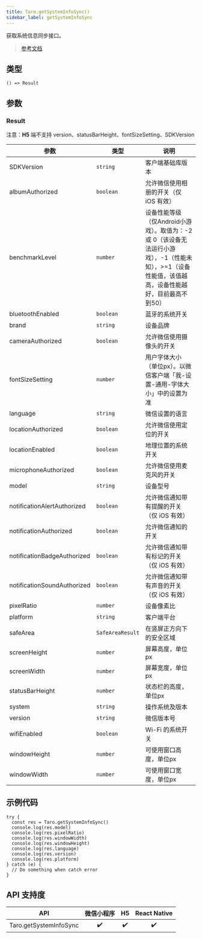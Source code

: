 ```yaml
---
title: Taro.getSystemInfoSync()
sidebar_label: getSystemInfoSync
---
```


获取系统信息同步接口。

> [参考文档](https://developers.weixin.qq.com/miniprogram/dev/api/base/system/system-info/wx.getSystemInfoSync.html)

## 类型

```tsx
() => Result
```

## 参数

### Result

注意：**H5** 端不支持 version、statusBarHeight、fontSizeSetting、SDKVersion

<table>
  <thead>
    <tr>
      <th>参数</th>
      <th>类型</th>
      <th>说明</th>
    </tr>
  </thead>
  <tbody>
    <tr>
      <td>SDKVersion</td>
      <td><code>string</code></td>
      <td>客户端基础库版本</td>
    </tr>
    <tr>
      <td>albumAuthorized</td>
      <td><code>boolean</code></td>
      <td>允许微信使用相册的开关（仅 iOS 有效）</td>
    </tr>
    <tr>
      <td>benchmarkLevel</td>
      <td><code>number</code></td>
      <td>设备性能等级（仅Android小游戏）。取值为：-2 或 0（该设备无法运行小游戏），-1（性能未知），&gt;=1（设备性能值，该值越高，设备性能越好，目前最高不到50）</td>
    </tr>
    <tr>
      <td>bluetoothEnabled</td>
      <td><code>boolean</code></td>
      <td>蓝牙的系统开关</td>
    </tr>
    <tr>
      <td>brand</td>
      <td><code>string</code></td>
      <td>设备品牌</td>
    </tr>
    <tr>
      <td>cameraAuthorized</td>
      <td><code>boolean</code></td>
      <td>允许微信使用摄像头的开关</td>
    </tr>
    <tr>
      <td>fontSizeSetting</td>
      <td><code>number</code></td>
      <td>用户字体大小（单位px）。以微信客户端「我-设置-通用-字体大小」中的设置为准</td>
    </tr>
    <tr>
      <td>language</td>
      <td><code>string</code></td>
      <td>微信设置的语言</td>
    </tr>
    <tr>
      <td>locationAuthorized</td>
      <td><code>boolean</code></td>
      <td>允许微信使用定位的开关</td>
    </tr>
    <tr>
      <td>locationEnabled</td>
      <td><code>boolean</code></td>
      <td>地理位置的系统开关</td>
    </tr>
    <tr>
      <td>microphoneAuthorized</td>
      <td><code>boolean</code></td>
      <td>允许微信使用麦克风的开关</td>
    </tr>
    <tr>
      <td>model</td>
      <td><code>string</code></td>
      <td>设备型号</td>
    </tr>
    <tr>
      <td>notificationAlertAuthorized</td>
      <td><code>boolean</code></td>
      <td>允许微信通知带有提醒的开关（仅 iOS 有效）</td>
    </tr>
    <tr>
      <td>notificationAuthorized</td>
      <td><code>boolean</code></td>
      <td>允许微信通知的开关</td>
    </tr>
    <tr>
      <td>notificationBadgeAuthorized</td>
      <td><code>boolean</code></td>
      <td>允许微信通知带有标记的开关（仅 iOS 有效）</td>
    </tr>
    <tr>
      <td>notificationSoundAuthorized</td>
      <td><code>boolean</code></td>
      <td>允许微信通知带有声音的开关（仅 iOS 有效）</td>
    </tr>
    <tr>
      <td>pixelRatio</td>
      <td><code>number</code></td>
      <td>设备像素比</td>
    </tr>
    <tr>
      <td>platform</td>
      <td><code>string</code></td>
      <td>客户端平台</td>
    </tr>
    <tr>
      <td>safeArea</td>
      <td><code>SafeAreaResult</code></td>
      <td>在竖屏正方向下的安全区域</td>
    </tr>
    <tr>
      <td>screenHeight</td>
      <td><code>number</code></td>
      <td>屏幕高度，单位px</td>
    </tr>
    <tr>
      <td>screenWidth</td>
      <td><code>number</code></td>
      <td>屏幕宽度，单位px</td>
    </tr>
    <tr>
      <td>statusBarHeight</td>
      <td><code>number</code></td>
      <td>状态栏的高度，单位px</td>
    </tr>
    <tr>
      <td>system</td>
      <td><code>string</code></td>
      <td>操作系统及版本</td>
    </tr>
    <tr>
      <td>version</td>
      <td><code>string</code></td>
      <td>微信版本号</td>
    </tr>
    <tr>
      <td>wifiEnabled</td>
      <td><code>boolean</code></td>
      <td>Wi-Fi 的系统开关</td>
    </tr>
    <tr>
      <td>windowHeight</td>
      <td><code>number</code></td>
      <td>可使用窗口高度，单位px</td>
    </tr>
    <tr>
      <td>windowWidth</td>
      <td><code>number</code></td>
      <td>可使用窗口宽度，单位px</td>
    </tr>
  </tbody>
</table>

## 示例代码

```tsx
try {
  const res = Taro.getSystemInfoSync()
  console.log(res.model)
  console.log(res.pixelRatio)
  console.log(res.windowWidth)
  console.log(res.windowHeight)
  console.log(res.language)
  console.log(res.version)
  console.log(res.platform)
} catch (e) {
  // Do something when catch error
}
```

## API 支持度

| API | 微信小程序 | H5 | React Native |
| :---: | :---: | :---: | :---: |
| Taro.getSystemInfoSync | ✔️ | ✔️ | ✔️ |
